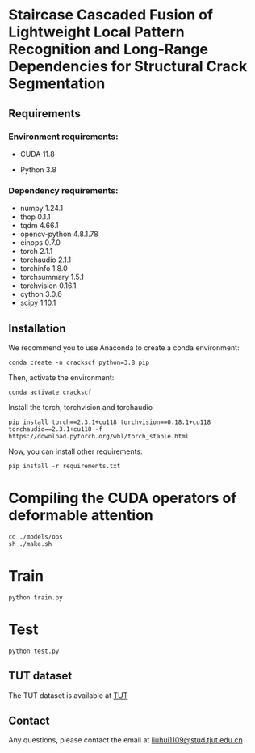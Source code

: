 # Staircase Cascaded Fusion of Lightweight Local Pattern Recognition and Long-Range Dependencies for Structural Crack Segmentation

## Requirements

### Environment requirements: 

- CUDA 11.8

- Python 3.8

### Dependency requirements: 

- numpy 1.24.1
- thop 0.1.1
- tqdm 4.66.1
- opencv-python 4.8.1.78
- einops 0.7.0
- torch  2.1.1
- torchaudio 2.1.1
- torchinfo 1.8.0
- torchsummary 1.5.1
- torchvision 0.16.1
- cython 3.0.6
- scipy 1.10.1

## Installation

We recommend you to use Anaconda to create a conda environment:

```
conda create -n crackscf python=3.8 pip
```

Then, activate the environment:

```
conda activate crackscf
```

Install the torch, torchvision and torchaudio

``````
pip install torch==2.3.1+cu118 torchvision==0.18.1+cu118 torchaudio==2.3.1+cu118 -f https://download.pytorch.org/whl/torch_stable.html
``````

Now, you can install other requirements:

``````
pip install -r requirements.txt
``````

# Compiling the CUDA operators of deformable attention

``````
cd ./models/ops
sh ./make.sh
``````

# Train

``````
python train.py
``````

# Test

``````
python test.py
``````

## TUT dataset

The TUT dataset is available at [TUT](https://github.com/Karl1109/TUT)

## Contact

Any questions, please contact the email at liuhui1109@stud.tjut.edu.cn
